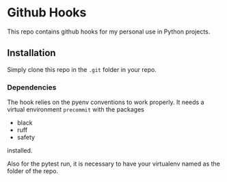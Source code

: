 # Github Hooks

This repo contains github hooks for my personal use in Python projects.

## Installation

Simply clone this repo in the `.git` folder in your repo.

### Dependencies

The hook relies on the pyenv conventions to work properly. It needs a virtual environment `precommit` with the packages

- black
- ruff
- safety

installed.

Also for the pytest run, it is necessary to have your virtualenv named as the folder of the repo.
